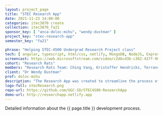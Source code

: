 ```yaml
---
layout: project_page
title: "STEC Research App"
date: 2021-11-23 14:00:00
categories: itec3870 create
collection: itec3870_fa21
sponsor_key: [ "anca-doloc-mihu", "wendy-dustman" ]
project_key: "stec-research-app"
semester_key: "fa21"

phrase: "Helping STEC-4500 Undergrad Research Project class"
tech: [ angular, typescript, html/css, netlify, MongoDB, NodeJS, Express, bootstrap ]
screencast: https://web.microsoftstream.com/video/c2dbcd3b-c362-437f-9081-673c06fa993c
cohort: "Research Rats"
members: "Research Rats Team: Ching Vang, Kristoffer Hendricks, Terrance Perry"
client: "Dr Wendy Dustman"
prof: doloc-mihu
description: "The Research App was created to streamline the process of assisting students, faculty, and the STEC Coordinator with applying for the STEC-4500 Undergrad Research Project class."
logo-full: stecResearch.png
repo-url: https://github.com/GGC-SD/STEC4500-ResearchApp
demo-url: http://researchapp.netlify.app
---
```


Detailed information about the {{ page.title }} development process.

<!-- lightgallery -->
<script src="https://code.jquery.com/jquery-2.2.4.min.js"></script>
<script src="https://cdn.jsdelivr.net/lightgallery/1.3.7/js/lightgallery.min.js"></script>
<script src="https://cdn.jsdelivr.net/g/lg-zoom"></script>

<script type="text/javascript">
    $(document).ready(function() {
    $("body").lightGallery({
    zoom: true,
    selector: 'a#lightgallery',
    selectWithin: 'body'
    });
    });
</script>

[ggc]: http://www.ggc.edu
[gunay-ggc]: http://www.ggc.edu/about-ggc/directory/cengiz-gunay
[doloc-ggc]: http://www.ggc.edu/about-ggc/directory/anca-doloc-mihu
